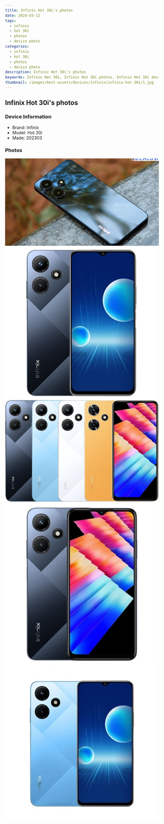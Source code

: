 ```yaml
---
title: Infinix Hot 30i's photos
date: 2024-03-12
tags: 
  - infinix
  - hot 30i
  - photos
  - device photo
categories: 
  - infinix
  - hot 30i
  - photos
  - device photo
description: Infinix Hot 30i's photos
keywords: Infinix Hot 30i, Infinix Hot 30i photos, Infinix Hot 30i device photo
thumbnail: /images/best-assets/devices/infinix/infinix-hot-30i/1.jpg
---
```


## Infinix Hot 30i's photos

### Device Information

- Brand: Infinix
- Model: Hot 30i
- Made: 202303

### Photos

![/images/best-assets/devices/infinix/infinix-hot-30i/1.jpg](/images/best-assets/devices/infinix/infinix-hot-30i/1.jpg)
![/images/best-assets/devices/infinix/infinix-hot-30i/2.jpg](/images/best-assets/devices/infinix/infinix-hot-30i/2.jpg)
![/images/best-assets/devices/infinix/infinix-hot-30i/3.jpg](/images/best-assets/devices/infinix/infinix-hot-30i/3.jpg)
![/images/best-assets/devices/infinix/infinix-hot-30i/4.jpg](/images/best-assets/devices/infinix/infinix-hot-30i/4.jpg)
![/images/best-assets/devices/infinix/infinix-hot-30i/5.jpg](/images/best-assets/devices/infinix/infinix-hot-30i/5.jpg)
